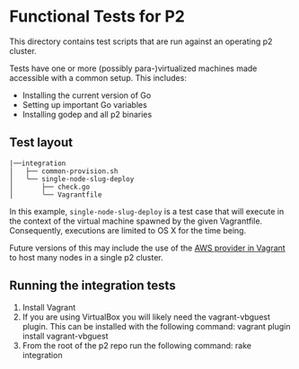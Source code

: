 # Functional Tests for P2

This directory contains test scripts that are run against an operating p2 cluster.

Tests have one or more (possibly para-)virtualized machines made accessible with a common setup. This includes:

* Installing the current version of Go
* Setting up important Go variables
* Installing godep and all p2 binaries

## Test layout

```
|──integration
│   ├── common-provision.sh
│   ╰── single-node-slug-deploy
│       ├── check.go
│       ╰── Vagrantfile
```

In this example, `single-node-slug-deploy` is a test case that will execute in the context of the virtual machine spawned by the given Vagrantfile. Consequently, executions are limited to OS X for the time being.

Future versions of this may include the use of the [AWS provider in Vagrant](https://github.com/mitchellh/vagrant-aws) to host many nodes in a single p2 cluster.

## Running the integration tests

1) Install Vagrant
2) If you are using VirtualBox you will likely need the vagrant-vbguest plugin. This can be installed with the following command: vagrant plugin install vagrant-vbguest
3) From the root of the p2 repo run the following command: rake integration
